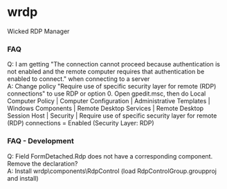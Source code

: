# wrdp
Wicked RDP Manager

### FAQ
Q: I am getting "The connection cannot proceed because authentication is not enabled and the remote computer requires that authentication be enabled to connect." when connecting to a server  
A: Change policy "Require use of specific security layer for remote (RDP) connections" to use RDP or option 0. Open gpedit.msc, then do Local Computer Policy | Computer Configuration | Administrative Templates | Windows Components | Remote Desktop Services | Remote Desktop Session Host | Security | Require use of specific security layer for remote (RDP) connections = Enabled (Security Layer: RDP)  

### FAQ - Development
Q: Field FormDetached.Rdp does not have a corresponding component. Remove the declaration?  
A: Install wrdp\components\RdpControl (load RdpControlGroup.groupproj and install)